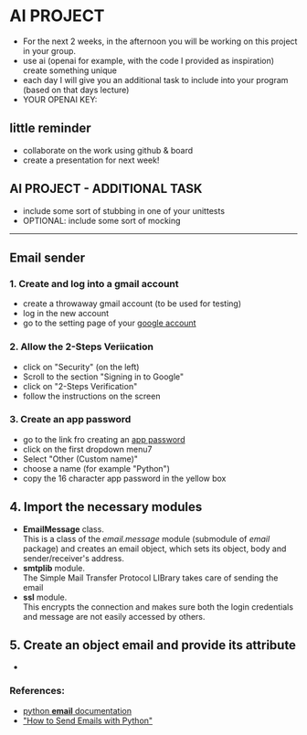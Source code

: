 # AI PROJECT
- For the next 2 weeks, in the afternoon you will be
working on this project in your group.
- use ai (openai for example, with the code I provided as inspiration)
create something unique
- each day I will give you an additional task to include into your program (based on that days lecture)
- YOUR OPENAI KEY: 

## little reminder
- collaborate on the work using github & board
- create a presentation for next week!

## AI PROJECT - ADDITIONAL TASK
- include some sort of stubbing in one of your unittests
- OPTIONAL: include some sort of mocking  
---


## Email sender

### 1. Create and log into a gmail account
 - create a throwaway gmail account (to be used for testing)
 - log in the new account
 - go to the setting page of your [google account](https://www.myaccount.google.com)

 ### 2. Allow the 2-Steps Veriication
 - click on "Security" (on the left)
 - Scroll to the section "Signing in to Google"
 - click on "2-Steps Verification"
 - follow the instructions on the screen

### 3. Create an app password
 - go to the link fro creating an [app password](https://myaccount.google.com/u/4/apppasswords)
 - click on the first dropdown menu7
 - Select "Other (Custom name)"
 - choose a name (for example "Python")
 - copy the 16 character app password in the yellow box

 ## 4. Import the necessary modules
 - **EmailMessage** class.  
    This is a class of the *email.message* module (submodule of *email* package) and creates an email object, which sets its object, body and sender/receiver's address.
 - **smtplib** module.  
    The Simple Mail Transfer Protocol LIBrary takes care of sending the email
 - **ssl** module.  
    This encrypts the connection and makes sure both the login credentials and message are not easily accessed by others.

## 5. Create an object email and provide its attribute
 - 

 ### References:
 - [python **email** documentation](https://docs.python.org/3/library/email.html)
 - ["How to Send Emails with Python"](https://www.youtube.com/watch?v=g_j6ILT-X0k&ab_channel=ThePyCoach)